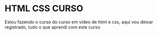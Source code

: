 # HTML CSS CURSO
 Estou fazendo o curso do curso em vídeo de html e css, aqui vou deixar registrado, tudo o que aprendi com este curso
